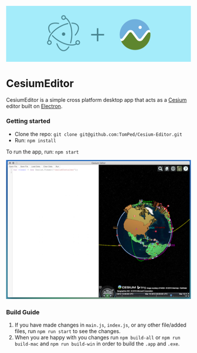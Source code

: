 ![](./images/electronPlusCesium.jpg)

# CesiumEditor

CesiumEditor is a simple cross platform desktop app that acts as a [Cesium](http://cesiumjs.org/) editor built on [Electron](http://electron.atom.io/).

### Getting started
 * Clone the repo: `git clone git@github.com:TomPed/Cesium-Editor.git`
 * Run: `npm install`

To run the app, run: `npm start`

![](./images/cesiumEditor.jpg)

### Build Guide

1. If you have made changes in `main.js`, `index.js`, or any other file/added files, run `npm run start` to see the changes.
2. When you are happy with you changes run `npm build-all` or `npm run build-mac` and `npm run build-win` in order to build the `.app` and `.exe`.
